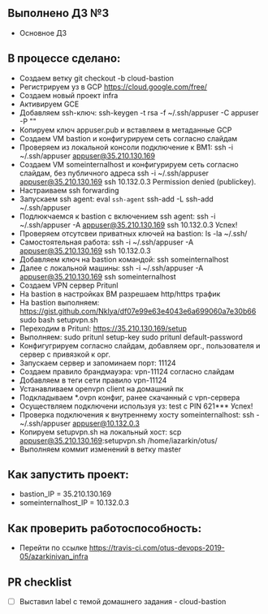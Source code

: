 ## Выполнено ДЗ №3

 - Основное ДЗ

## В процессе сделано:

 - Создаем ветку
    git checkout -b cloud-bastion
 - Регистрируем уз в GCP
    https://cloud.google.com/free/
 - Создаем новый проект infra
 - Активируем GCE
 - Добавляем ssh-ключ:
    ssh-keygen -t rsa -f ~/.ssh/appuser -C appuser -P ""
 - Копируем ключ appuser.pub и вставляем в метаданные GCP
 - Создаем VM bastion и конфигурируем сеть согласно слайдам
 - Проверяем из локальной консоли подключение к ВМ1:
    ssh -i ~/.ssh/appuser appuser@35.210.130.169
 - Создаем VM someinternalhost и конфигурируем сеть согласно слайдам, без публичного адреса
    ssh -i ~/.ssh/appuser appuser@35.210.130.169 
    ssh 10.132.0.3
    Permission denied (publickey).
 - Настраиваем ssh forwarding
 - Запускаем ssh agent:
    eval `ssh-agent`
    ssh-add -L
    ssh-add ~/.ssh/appuser
 - Подлюкчаемся к bastion с включением ssh agent:
    ssh -i ~/.ssh/appuser -A appuser@35.210.130.169
    ssh 10.132.0.3
    Успех!
 - Проверяем отсутсвеи приватных ключей на bastion:
    ls -la ~/.ssh/
 - Самостоятельная работа:
    ssh -i ~/.ssh/appuser -A appuser@35.210.130.169 ssh 10.132.0.3
 - Добавляем ключ на bastion командой:
    ssh someinternalhost
 - Далее с локальной машины:
    ssh -i ~/.ssh/appuser -A appuser@35.210.130.169 ssh someinternalhost
 - Создаем VPN сервер Pritunl
 - На bastion в настройках ВМ разрешаем http/https трафик
 - На bastion выполняем:
    https://gist.github.com/Nklya/df07e99e63e4043e6a699060a7e30b66
    sudo bash setupvpn.sh
 - Переходим в Pritunl:
    https://35.210.130.169/setup
 - Выполняем:
    sudo pritunl setup-key
    sudo pritunl default-password
 - Конфигугрируем согласно слайдам, добавляем орг., пользователя и сервер с привязкой к орг.
 - Запускаем сервер и запоминаем порт: 11124
 - Создаем правило брандмауэра: vpn-11124 согласно слайдам
 - Добавляем в теги сети правило vpn-11124
 - Устанавливаем openvpn client на домашний пк
 - Подкладываем *.ovpn конфиг, ранее скачанный с vpn-сервера
 - Осуществляем подключени используя уз:
    test с PIN 621***
    Успех!
 - Проверка подключения к внутреннему хосту someinternalhost:
    ssh - ~/.ssh/appuser appuser@10.132.0.3
 - Копируем setupvpn.sh на локальный хост:
    scp appuser@35.210.130.169:setupvpn.sh /home/iazarkin/otus/
 - Выполняем коммит изменений в ветку master
 
## Как запустить проект:
 - bastion_IP = 35.210.130.169
 - someinternalhost_IP = 10.132.0.3

## Как проверить работоспособность:
 - Перейти по ссылке https://travis-ci.com/otus-devops-2019-05/azarkinivan_infra

## PR checklist
 - [ ] Выставил label с темой домашнего задания - cloud-bastion
